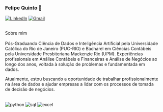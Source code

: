### Felipe Quinto 👋
[![LinkedIn](https://img.shields.io/badge/LinkedIn-0077B5?style=for-the-badge&logo=linkedin&logoColor=white)](https://www.linkedin.com/in/felipe-quinto-468287189)
[![Gmail](https://img.shields.io/badge/Gmail-D14836?style=for-the-badge&logo=gmail&logoColor=white)](felipe.rquinto@gmail.com)

<div style="display: inline_blocks"><br/>
Sobre mim
</div><br/>
  Pós-Graduando Ciência de Dados e Inteligência Artificial pela Universidade Católica do Rio de Janeiro (PUC-RIO) e Bacharel em Ciências Contábeis pela Universidade Presbiteriana Mackenzie Rio (UPM). Experiências profissionais em Análise Contábeis e Financeiras e Análise de Negócios ao longo dos anos, voltada à solução de problemas e fundamentada em dados.

Atualmente, estou buscando a oportunidade de trabalhar profissionalmente na área de dados e ajudar empresas a lidar com os processos de tomada de decisão de negócios.
  


<div style="display: inline_blocks"><br/>
  <img align="center" alt="python" src="https://img.shields.io/badge/Python-3776AB?style=for-the-badge&logo=python&logoColor=white" />
  <img align="center" alt="sql" src="https://img.shields.io/badge/PostgreSQL-316192?style=for-the-badge&logo=postgresql&logoColor=white" />
  <img align="center" alt="excel" src="https://img.shields.io/badge/Microsoft_Excel-217346?style=for-the-badge&logo=microsoft-excel&logoColor=white" />
</div>





